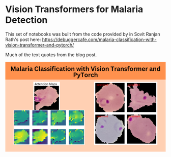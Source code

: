 # Vision Transformers for Malaria Detection

This set of notebooks was built from the code provided by in Sovit Ranjan Rath's post here: https://debuggercafe.com/malaria-classification-with-vision-transformer-and-pytorch/

Much of the text quotes from the blog post.

![Cover image from Sovit's post on Debugger Cafe showing sample images of malaria and the attention maps](src/images/Malaria-Classification-with-Vision-Transformer-and-PyTorch-e1693359747566.png)
